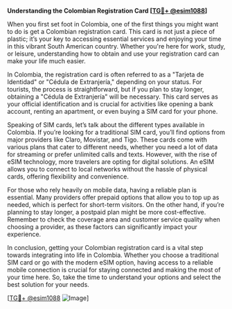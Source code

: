 **Understanding the Colombian Registration Card [[TG💪+ @esim1088](https://t.me/s/esim1088)]**

When you first set foot in Colombia, one of the first things you might want to do is get a Colombian registration card. This card is not just a piece of plastic; it’s your key to accessing essential services and enjoying your time in this vibrant South American country. Whether you're here for work, study, or leisure, understanding how to obtain and use your registration card can make your life much easier.

In Colombia, the registration card is often referred to as a "Tarjeta de Identidad" or "Cédula de Extranjería," depending on your status. For tourists, the process is straightforward, but if you plan to stay longer, obtaining a "Cédula de Extranjería" will be necessary. This card serves as your official identification and is crucial for activities like opening a bank account, renting an apartment, or even buying a SIM card for your phone.

Speaking of SIM cards, let’s talk about the different types available in Colombia. If you’re looking for a traditional SIM card, you’ll find options from major providers like Claro, Movistar, and Tigo. These cards come with various plans that cater to different needs, whether you need a lot of data for streaming or prefer unlimited calls and texts. However, with the rise of eSIM technology, more travelers are opting for digital solutions. An eSIM allows you to connect to local networks without the hassle of physical cards, offering flexibility and convenience.

For those who rely heavily on mobile data, having a reliable plan is essential. Many providers offer prepaid options that allow you to top up as needed, which is perfect for short-term visitors. On the other hand, if you’re planning to stay longer, a postpaid plan might be more cost-effective. Remember to check the coverage area and customer service quality when choosing a provider, as these factors can significantly impact your experience.

In conclusion, getting your Colombian registration card is a vital step towards integrating into life in Colombia. Whether you choose a traditional SIM card or go with the modern eSIM option, having access to a reliable mobile connection is crucial for staying connected and making the most of your time here. So, take the time to understand your options and select the best solution for your needs.

[[TG💪+ @esim1088](https://t.me/s/esim1088) ![Image](https://i.postimg.cc/Y0z9fWf4/image.png)]